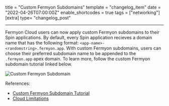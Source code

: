 title = "Custom Fermyon Subdomains"
template = "changelog_item"
date = "2022-04-26T07:00:00Z"
enable_shortcodes = true
tags = ["networking"]
[extra]
type= "changelog_post"

---

Fermyon Cloud users can now apply custom Fermyon subdomains to their Spin applications. By default, every Spin application recieves a domain name that has the following format: `<app-name>-<randomstring>.fermyon.app`. With custom Fermyon subdomains, users can choose their preferred subdomain name to be appended to the `.fermyon.app` apex domain. To learn more, follow the custom Fermyon subdomain tutorial linked below. 

<img src="" alt="Custom Fermyon Subdomain">

<!-- break -->

References:

- [Custom Fermyon Subdomain Tutorial](https://developer.fermyon.com/cloud/custom-fermyon-domain) 
- [Cloud Limitations](https://developer.fermyon.com/cloud/faq)